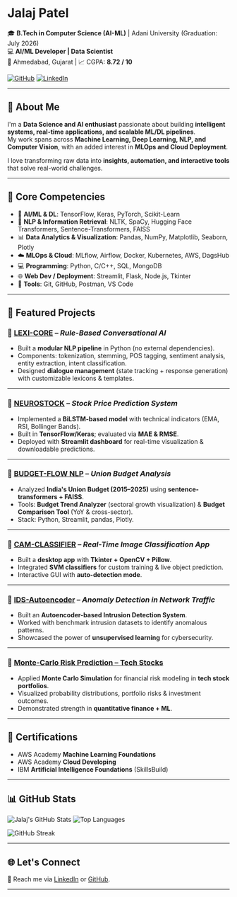 #  Jalaj Patel

🎓 **B.Tech in Computer Science (AI-ML)** | Adani University (Graduation: July 2026)  
💻 **AI/ML Developer | Data Scientist**  
📍 Ahmedabad, Gujarat | 📈 CGPA: **8.72 / 10**

[![GitHub](https://img.shields.io/badge/GitHub-Profile-black?logo=github)](https://github.com/JALAJ-PATEL)
[![LinkedIn](https://img.shields.io/badge/LinkedIn-Connect-blue?logo=linkedin)](https://www.linkedin.com/in/jalaj-patel-1622442ab/)

---

## 🚀 About Me

I'm a **Data Science and AI enthusiast** passionate about building **intelligent systems, real-time applications, and scalable ML/DL pipelines**.  
My work spans across **Machine Learning, Deep Learning, NLP, and Computer Vision**, with an added interest in **MLOps and Cloud Deployment**.

I love transforming raw data into **insights, automation, and interactive tools** that solve real-world challenges.

---

## 🎯 Core Competencies

* 🤖 **AI/ML & DL**: TensorFlow, Keras, PyTorch, Scikit-Learn
* 🧠 **NLP & Information Retrieval**: NLTK, SpaCy, Hugging Face Transformers, Sentence-Transformers, FAISS
* 📊 **Data Analytics & Visualization**: Pandas, NumPy, Matplotlib, Seaborn, Plotly
* ☁️ **MLOps & Cloud**: MLflow, Airflow, Docker, Kubernetes, AWS, DagsHub
* 💻 **Programming**: Python, C/C++, SQL, MongoDB
* 🌐 **Web Dev / Deployment**: Streamlit, Flask, Node.js, Tkinter
* 🔧 **Tools**: Git, GitHub, Postman, VS Code

---

## 📌 Featured Projects

### 🔹 [LEXI-CORE](https://github.com/JALAJ-PATEL/LEXI-CORE) – *Rule-Based Conversational AI*

* Built a **modular NLP pipeline** in Python (no external dependencies).
* Components: tokenization, stemming, POS tagging, sentiment analysis, entity extraction, intent classification.
* Designed **dialogue management** (state tracking + response generation) with customizable lexicons & templates.

---

### 🔹 [NEUROSTOCK](https://github.com/JALAJ-PATEL/NeuroStock) – *Stock Price Prediction System*

* Implemented a **BiLSTM-based model** with technical indicators (EMA, RSI, Bollinger Bands).
* Built in **TensorFlow/Keras**; evaluated via **MAE & RMSE**.
* Deployed with **Streamlit dashboard** for real-time visualization & downloadable predictions.

---

### 🔹 [BUDGET-FLOW NLP](https://github.com/JALAJ-PATEL/BudgetFlow-NLP) – *Union Budget Analysis*

* Analyzed **India's Union Budget (2015–2025)** using **sentence-transformers + FAISS**.
* Tools: **Budget Trend Analyzer** (sectoral growth visualization) & **Budget Comparison Tool** (YoY & cross-sector).
* Stack: Python, Streamlit, pandas, Plotly.

---

### 🔹 [CAM-CLASSIFIER](https://github.com/JALAJ-PATEL/CAM-CLASSIFIER) – *Real-Time Image Classification App*

* Built a **desktop app** with **Tkinter + OpenCV + Pillow**.
* Integrated **SVM classifiers** for custom training & live object prediction.
* Interactive GUI with **auto-detection mode**.

---

### 🔹 [IDS-Autoencoder](https://github.com/JALAJ-PATEL/IDS-Autoencoder) – *Anomaly Detection in Network Traffic*

* Built an **Autoencoder-based Intrusion Detection System**.
* Worked with benchmark intrusion datasets to identify anomalous patterns.
* Showcased the power of **unsupervised learning** for cybersecurity.

---

### 🔹 [Monte-Carlo Risk Prediction – Tech Stocks](https://github.com/JALAJ-PATEL/Monte-Carlo-Risk-Prediction-Tech_Stocks)

* Applied **Monte Carlo Simulation** for financial risk modeling in **tech stock portfolios**.
* Visualized probability distributions, portfolio risks & investment outcomes.
* Demonstrated strength in **quantitative finance + ML**.

---

## 📜 Certifications

* AWS Academy **Machine Learning Foundations**
* AWS Academy **Cloud Developing**
* IBM **Artificial Intelligence Foundations** (SkillsBuild)

---

## 📊 GitHub Stats

![Jalaj's GitHub Stats](https://github-readme-stats.vercel.app/api?username=JALAJ-PATEL&show_icons=true&theme=radical&include_all_commits=true&count_private=true)
![Top Languages](https://github-readme-stats.vercel.app/api/top-langs/?username=JALAJ-PATEL&layout=compact&theme=radical&include_all_commits=true&count_private=true&langs_count=8)

![GitHub Streak](https://github-readme-streak-stats.herokuapp.com/?user=JALAJ-PATEL&theme=radical)



---

## 🌐 Let's Connect

📩 Reach me via [LinkedIn](https://www.linkedin.com/in/jalaj-patel-1622442ab/) or [GitHub](https://github.com/JALAJ-PATEL).  

---

